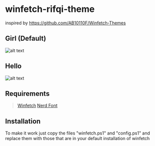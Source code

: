# winfetch-rifqi-theme
inspired by https://github.com/AB10110F/Winfetch-Themes

## Girl (Default)
![alt text](https://github.com/Rifqi2007c/winfetch-rifqi-theme/blob/main/picture/Screenshot%202024-02-04%20184913.png)

## Hello
![alt text](https://github.com/Rifqi2007c/winfetch-rifqi-theme/blob/main/picture/Screenshot%202024-02-04%20184819.png)

## Requirements
>[Winfetch](https://github.com/lptstr/winfetch)
>[Nerd Font](https://www.nerdfonts.com/#home)

## Installation
To make it work just copy the files "winfetch.ps1" and "config.ps1" and replace them with those that are in your default installation of winfetch
